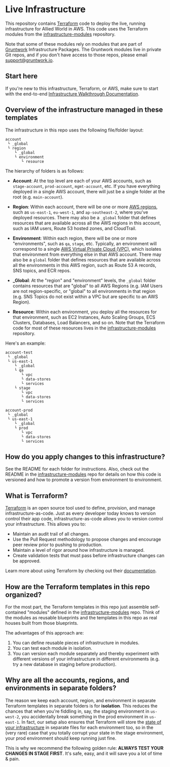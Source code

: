 # Live Infrastructure

This repository contains [Terraform](https://www.terraform.io/) code to deploy the live, running infrastructure for 
Allied World in AWS. This code uses the Terraform modules from the 
[infrastructure-modules](https://github.com/alliedworld/infrastructure-modules) repository.

Note that some of these modules rely on modules that are part of [Gruntwork](http://www.gruntwork.io) Infrastructure 
Packages. The Gruntwork modules live in private Git repos, and if you don't have access to those repos, please email
[support@gruntwork.io](mailto:support@gruntwork.io).

## Start here

If you're new to this infrastructure, Terraform, or AWS, make sure to start with the end-to-end 
[Infrastructure Walkthrough Documentation](/_docs). 

## Overview of the infrastructure managed in these templates

The infrastructure in this repo uses the following file/folder layout:
 
```
account
 └ _global
 └ region
    └ _global
    └ environment
       └ resource
```

The hierarchy of folders is as follows:

* **Account**: At the top level are each of your AWS accounts, such as `stage-account`, `prod-account`, `mgmt-account`, 
  etc. If you have everything deployed in a single AWS account, there will just be a single folder at the root (e.g. 
  `main-account`).
  
* **Region**: Within each account, there will be one or more [AWS 
  regions](http://docs.aws.amazon.com/AWSEC2/latest/UserGuide/using-regions-availability-zones.html), such as 
  `us-east-1`, `eu-west-1`, and `ap-southeast-2`, where you've deployed resources. There may also be a `_global` 
  folder that defines resources that are available across all the AWS regions in this account, such as IAM users, 
  Route 53 hosted zones, and CloudTrail. 

* **Environment**: Within each region, there will be one or more "environments", such as `qa`, `stage`, etc. Typically, 
  an environment will correspond to a single [AWS Virtual Private Cloud (VPC)](https://aws.amazon.com/vpc/), which 
  isolates that environment from everything else in that AWS account. There may also be a `global` folder 
  that defines resources that are available across all the environments in this AWS region, such as Route 53 A records, 
  SNS topics, and ECR repos.
  
* **_Global**: At the "region" and "environment" levels, the `_global` folder contains resources that are "global" to
  all AWS Regions (e.g. IAM Users are not region-specific, or "global" to all environments in that region (e.g. SNS Topics
  do not exist within a VPC but are specific to an AWS Region).

* **Resource**: Within each environment, you deploy all the resources for that environment, such as EC2 Instances, Auto
  Scaling Groups, ECS Clusters, Databases, Load Balancers, and so on. Note that the Terraform code for most of these
  resources lives in the [infrastructure-modules](https://github.com/alliedworld/infrastructure-modules)
  repository.

Here's an example:

```
account-test
 └ _global
 └ us-east-1
    └ _global
    └ qa
       └ vpc
       └ data-stores
       └ services
    └ stage
       └ vpc
       └ data-stores
       └ services
       
account-prod
 └ _global
 └ us-east-1
    └ _global
    └ prod
       └ vpc
       └ data-stores
       └ services
```

## How do you apply changes to this infrastructure?

See the README for each folder for instructions. Also, check out the README in the
[infrastructure-modules](https://github.com/alliedworld/infrastructure-modules)
repo for details on how this code is versioned and how to promote a version from environment to environment.

## What is Terraform?

[Terraform](https://www.terraform.io/) is an open source tool used to define, provision, and manage
infrastructure-as-code. Just as every developer today knows to version control their app code, infrastructure-as-code
allows you to version control your infrastructure. This allows you to:

* Maintain an audit trail of all changes.
* Use the Pull Request methodology to propose changes and encourage peer review prior to pushing to production.
* Maintain a level of rigor around how infrastructure is managed.
* Create validation tests that must pass before infrastructure changes can be approved.

Learn more about using Terraform by checking out their [documentation](https://www.terraform.io/docs/index.html).

## How are the Terraform templates in this repo organized?

For the most part, the Terraform templates in this repo just assemble self-contained "modules" defined in the
[infrastructure-modules](https://github.com/alliedworld/infrastructure-modules) 
repo. Think of the modules as reusable blueprints and the templates in this repo as real houses built from those 
blueprints.

The advantages of this approach are:

1. You can define reusable pieces of infrastructure in modules.
2. You can test each module in isolation.
3. You can version each module separately and thereby experiment with different versions of your infrastructure in
   different environments (e.g. try a new database in staging before production).

## Why are all the accounts, regions, and environments in separate folders?

The reason we keep each account, region, and environment in separate Terraform templates in separate folders is for 
**isolation**. This reduces the chances that when you're fiddling in, say, the staging environment in `us-west-2`, you 
accidentally break something in the prod environment in `us-east-1`. In fact, our setup also ensures that Terraform 
will store the [state of your infrastructure](https://www.terraform.io/docs/state/) in separate files for each 
environment too, so in the (very rare) case that you totally corrupt your state in the stage environment, your prod 
environment should keep running just fine.

This is why we recommend the following golden rule: **ALWAYS TEST YOUR CHANGES IN STAGE FIRST**. It's safe, easy, and
it will save you a lot of time & pain.